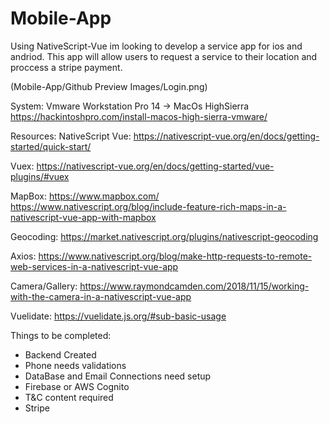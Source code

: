# Mobile-App
Using NativeScript-Vue im looking to develop a service app for ios and andriod. This app will allow users to request a service to their location and proccess a stripe payment.

(Mobile-App/Github Preview Images/Login.png)

System:
Vmware Workstation Pro 14 -> MacOs HighSierra 
https://hackintoshpro.com/install-macos-high-sierra-vmware/

Resources:
NativeScript Vue:
https://nativescript-vue.org/en/docs/getting-started/quick-start/

Vuex:
https://nativescript-vue.org/en/docs/getting-started/vue-plugins/#vuex

MapBox:
https://www.mapbox.com/
https://www.nativescript.org/blog/include-feature-rich-maps-in-a-nativescript-vue-app-with-mapbox

Geocoding:
https://market.nativescript.org/plugins/nativescript-geocoding

Axios:
https://www.nativescript.org/blog/make-http-requests-to-remote-web-services-in-a-nativescript-vue-app


Camera/Gallery:
https://www.raymondcamden.com/2018/11/15/working-with-the-camera-in-a-nativescript-vue-app

Vuelidate:
https://vuelidate.js.org/#sub-basic-usage



Things to be completed:
- Backend Created
- Phone needs validations
- DataBase and Email Connections need setup
- Firebase or AWS Cognito
- T&C content required
- Stripe

